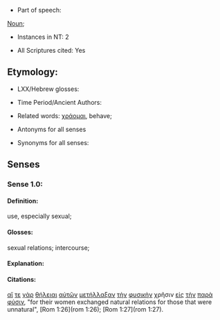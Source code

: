 * Part of speech: 

[Noun](http://ugg.readthedocs.io/en/latest/noun.html); 

* Instances in NT: 2

* All Scriptures cited: Yes

## Etymology: 


* LXX/Hebrew glosses: 

* Time Period/Ancient Authors: 

* Related words: [χράομαι](../G55300/01.md), behave;

* Antonyms for all senses

* Synonyms for all senses: 

## Senses 

### Sense 1.0: 

#### Definition: 

use, especially sexual;

#### Glosses: 

sexual relations; intercourse;

#### Explanation: 

#### Citations: 

[αἵ](../G35880/01.md) [τε](../G50370/01.md) [γὰρ](../G10630/01.md) [θήλειαι](../G23380/01.md) [αὐτῶν](../G08460/01.md) [μετήλλαξαν](../G33370/01.md) [τὴν](../G35880/01.md) [φυσικὴν](../G54460/01.md) χρῆσιν [εἰς](../G15190/01.md) [τὴν](../G35880/01.md) [παρὰ](../G38440/01.md) [φύσιν](../G54490/01.md), "for their women exchanged natural relations for those that were unnatural", [Rom 1:26](rom 1:26); [Rom 1:27](rom 1:27).  

